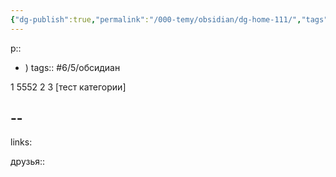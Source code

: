 ```yaml
---
{"dg-publish":true,"permalink":"/000-temy/obsidian/dg-home-111/","tags":["gardenEntry"],"created":"2025-10-19T14:23"}
---
```



р:: 
- ) tags:: #6/5/обсидиан 


1 5552
2
3
[тест категории]



## --
links: 

друзья::
